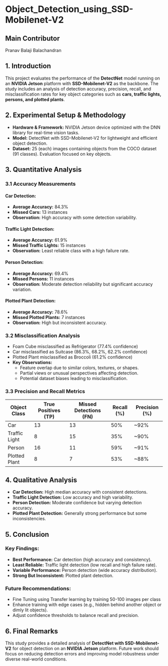 # Object_Detection_using_SSD-Mobilenet-V2

## Main Contributor
Pranav Balaji Balachandran


## 1. Introduction
This project evaluates the performance of the **DetectNet** model running on an **NVIDIA Jetson** platform with **SSD-Mobilenet-V2** as the backbone. The study includes an analysis of detection accuracy, precision, recall, and misclassification rates for key object categories such as **cars, traffic lights, persons, and plotted plants**.

## 2. Experimental Setup & Methodology
- **Hardware & Framework:** NVIDIA Jetson device optimized with the DNN library for real-time vision tasks.
- **Model:** DetectNet with SSD-Mobilenet-V2 for lightweight and efficient object detection.
- **Dataset:** 25 (each) images containing objects from the COCO dataset (91 classes). Evaluation focused on key objects.

## 3. Quantitative Analysis
### 3.1 Accuracy Measurements

#### Car Detection:
- **Average Accuracy:** 84.3%
- **Missed Cars:** 13 instances
- **Observation:** High accuracy with some detection variability.

#### Traffic Light Detection:
- **Average Accuracy:** 61.9%
- **Missed Traffic Lights:** 15 instances
- **Observation:** Least reliable class with a high failure rate.

#### Person Detection:
- **Average Accuracy:** 69.4%
- **Missed Persons:** 11 instances
- **Observation:** Moderate detection reliability but significant accuracy variation.

#### Plotted Plant Detection:
- **Average Accuracy:** 78.6%
- **Missed Plotted Plants:** 7 instances
- **Observation:** High but inconsistent accuracy.

### 3.2 Misclassification Analysis
- Foam Cube misclassified as Refrigerator (77.4% confidence)
- Car misclassified as Suitcase (86.3%, 68.2%, 62.2% confidence)
- Plotted Plant misclassified as Broccoli (61.2% confidence)
- **Key Observations:**
  - Feature overlap due to similar colors, textures, or shapes.
  - Partial views or unusual perspectives affecting detection.
  - Potential dataset biases leading to misclassification.

### 3.3 Precision and Recall Metrics 
| Object Class   | True Positives (TP) | Missed Detections (FN) | Recall (%) | Precision (%) |
|---------------|---------------------|------------------------|------------|---------------|
| Car           | 13                  | 13                     | 50%        | ~92%          |
| Traffic Light | 8                   | 15                     | 35%        | ~90%          |
| Person        | 16                  | 11                     | 59%        | ~91%          |
| Plotted Plant | 8                   | 7                      | 53%        | ~88%          |

## 4. Qualitative Analysis
- **Car Detection:** High median accuracy with consistent detections.
- **Traffic Light Detection:** Low accuracy and high variability.
- **Person Detection:** Moderate confidence but varying detection accuracy.
- **Plotted Plant Detection:** Generally strong performance but some inconsistencies.

## 5. Conclusion
### Key Findings:
- **Best Performance:** Car detection (high accuracy and consistency).
- **Least Reliable:** Traffic light detection (low recall and high failure rate).
- **Variable Performance:** Person detection (wide accuracy distribution).
- **Strong But Inconsistent:** Plotted plant detection.

### Future Recommendations:
- Fine Tuning using Transfer learning by training 50-100 images per class
- Enhance training with edge cases (e.g., hidden behind another object or dimly lit objects).
- Adjust confidence thresholds to balance recall and precision.

## 6. Final Remarks
This study provides a detailed analysis of **DetectNet with SSD-Mobilenet-V2** for object detection on an **NVIDIA Jetson** platform. Future work should focus on reducing detection errors and improving model robustness under diverse real-world conditions.



